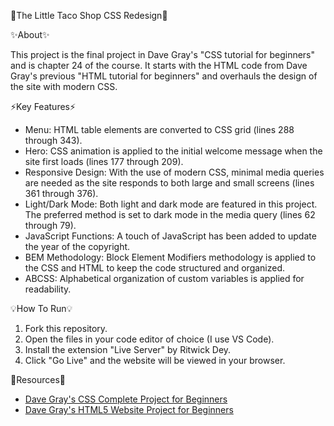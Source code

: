 🌮The Little Taco Shop CSS Redesign🌮

✨About✨

This project is the final project in Dave Gray's "CSS tutorial for beginners" and is chapter 24 of the course. It starts with the HTML code from Dave Gray's previous "HTML tutorial for beginners" and overhauls the design of the site with modern CSS.

⚡️Key Features⚡️

- Menu: HTML table elements are converted to CSS grid (lines 288 through 343).
- Hero: CSS animation is applied to the initial welcome message when the site first loads (lines 177 through 209).
- Responsive Design: With the use of modern CSS, minimal media queries are needed as the site responds to both large and small screens (lines 361 through 376).
- Light/Dark Mode: Both light and dark mode are featured in this project. The preferred method is set to dark mode in the media query (lines 62 through 79).
- JavaScript Functions: A touch of JavaScript has been added to update the year of the copyright.
- BEM Methodology: Block Element Modifiers methodology is applied to the CSS and HTML to keep the code structured and organized.
- ABCSS: Alphabetical organization of custom variables is applied for readability.

💡How To Run💡

1. Fork this repository.
2. Open the files in your code editor of choice (I use VS Code).
3. Install the extension "Live Server" by Ritwick Dey.
4. Click "Go Live" and the website will be viewed in your browser.

🔗Resources🔗

- [Dave Gray's CSS Complete Project for Beginners](https://www.youtube.com/watch?v=cMN2Odm5ieA&list=PL0Zuz27SZ-6Mx9fd9elt80G1bPcySmWit&index=25)
- [Dave Gray's HTML5 Website Project for Beginners](https://youtube.com/watch?v=T5PD8ofhiug)



 
   
